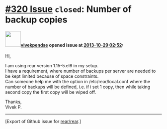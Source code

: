 [\#320 Issue](https://github.com/rear/rear/issues/320) `closed`: Number of backup copies
========================================================================================

#### <img src="https://avatars.githubusercontent.com/u/4270838?v=4" width="50">[vivekpendse](https://github.com/vivekpendse) opened issue at [2013-10-29 02:52](https://github.com/rear/rear/issues/320):

Hi,

I am using rear version 1.15-5.el6 in my setup.  
I have a requirement, where number of backups per server are needed to
be kept limited because of space constraints.  
Can someone help me with the option in /etc/rear/local.conf where the
number of backups will be defined, i.e. if i set 1 copy, then while
taking second copy the first copy will be wiped off.

Thanks,  
Vivek P.

------------------------------------------------------------------------

\[Export of Github issue for
[rear/rear](https://github.com/rear/rear).\]
